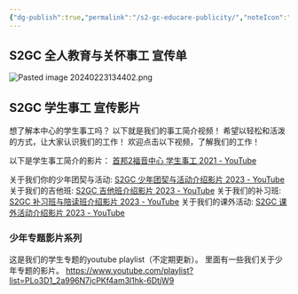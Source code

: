 ```yaml
---
{"dg-publish":true,"permalink":"/s2-gc-educare-publicity/","noteIcon":""}
---
```


## S2GC 全人教育与关怀事工 宣传单
![Pasted image 20240223134402.png](/img/user/Pasted%20image%2020240223134402.png)

##  S2GC 学生事工 宣传影片
想了解本中心的学生事工吗？
以下就是我们的事工简介视频！
希望以轻松和活泼的方式，让大家认识我们的工作！
欢迎点击以下视频，了解我们的工作！


以下是学生事工简介的影片：
[首邦2福音中心 学生事工 2021 - YouTube](https://www.youtube.com/watch?v=aydQzYzSMFs&feature=youtu.be)

关于我们你的少年团契与活动:
[S2GC 少年团契与活动介绍影片 2023 - YouTube](https://youtu.be/mKs33ozB92c)
关于我们的吉他班:
[S2GC 吉他班介绍影片 2023 - YouTube](https://youtu.be/nYiP5LEeNgw)
关于我们的补习班:
[S2GC 补习班与陪读班介绍影片 2023 - YouTube](https://youtu.be/Jfv-V6EFeZ4)
关于我们的课外活动:
[S2GC 课外活动介绍影片 2023 - YouTube](https://youtu.be/cs2W0EBnxP8)

### 少年专题影片系列 

这是我们的学生专题的youtube playlist（不定期更新）。
里面有一些我们关于少年专题的影片。
https://www.youtube.com/playlist?list=PLo3D1_2a996N7jcPKf4am3l1hk-6DtjW9
